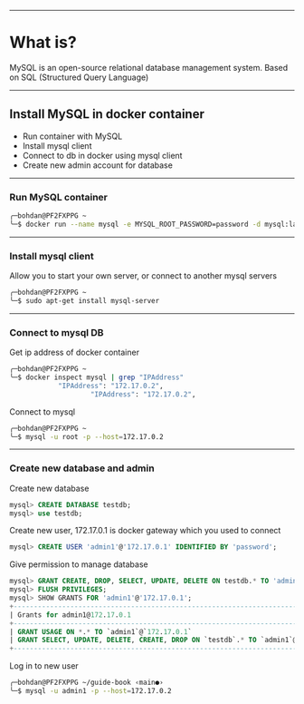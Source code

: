 ***
# What is?
MySQL is an open-source relational database management system. Based on SQL (Structured Query Language)

***
## Install MySQL in docker container

- Run container with MySQL
- Install mysql client
- Connect to db in docker using mysql client
- Create new admin account for database
---

### Run MySQL container  
```bash
╭─bohdan@PF2FXPPG ~
╰─$ docker run --name mysql -e MYSQL_ROOT_PASSWORD=password -d mysql:latest
```

---
### Install mysql client

Allow you to start your own server, or connect to another mysql servers

```bash
╭─bohdan@PF2FXPPG ~
╰─$ sudo apt-get install mysql-server
```

---
### Connect to mysql DB

Get ip address of docker container
```bash
╭─bohdan@PF2FXPPG ~
╰─$ docker inspect mysql | grep "IPAddress"
            "IPAddress": "172.17.0.2",
                    "IPAddress": "172.17.0.2",
```

Connect to mysql
```bash
╭─bohdan@PF2FXPPG ~
╰─$ mysql -u root -p --host=172.17.0.2
```

---
### Create new database and admin

Create new database
```sql
mysql> CREATE DATABASE testdb;
mysql> use testdb;
```

Create new user, 172.17.0.1 is docker gateway which you used to connect
```sql
mysql> CREATE USER 'admin1'@'172.17.0.1' IDENTIFIED BY 'password';
```

Give permission to manage database
```sql
mysql> GRANT CREATE, DROP, SELECT, UPDATE, DELETE ON testdb.* TO 'admin1'@'172.17.0.1';
mysql> FLUSH PRIVILEGES;
mysql> SHOW GRANTS FOR 'admin1'@'172.17.0.1';
+------------------------------------------------------------------------------------------+
| Grants for admin1@172.17.0.1                                                             |
+------------------------------------------------------------------------------------------+
| GRANT USAGE ON *.* TO `admin1`@`172.17.0.1`                                              |
| GRANT SELECT, UPDATE, DELETE, CREATE, DROP ON `testdb`.* TO `admin1`@`172.17.0.1` |
+------------------------------------------------------------------------------------------+
```

Log in to new user
```bash
╭─bohdan@PF2FXPPG ~/guide-book ‹main●› 
╰─$ mysql -u admin1 -p --host=172.17.0.2
```
